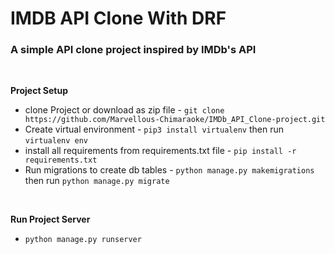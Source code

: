 # IMDB API Clone With DRF

<h3>A simple API clone project inspired by IMDb's API </h3>
<br>

<b>Project Setup</b>
<ul>
    <li>clone Project or download as zip file - <code>git clone https://github.com/Marvellous-Chimaraoke/IMDb_API_Clone-project.git</code></li>
    <li>Create virtual environment - <code>pip3 install virtualenv</code> then run <code>virtualenv env</code></li>
    <li>install all requirements from requirements.txt file - <code>pip install -r requirements.txt</code></li>
    <li>Run migrations to create db tables - <code>python manage.py makemigrations</code> then run <code>python manage.py migrate</code></li> 
</ul>
<br>

<b>Run Project Server</b>
<ul>
    <li><code>python manage.py runserver</code></li>
</ul>